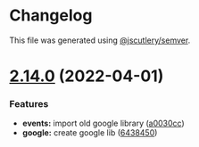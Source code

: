 # Changelog

This file was generated using [@jscutlery/semver](https://github.com/jscutlery/semver).

# [2.14.0](https://github.com/LuckeeDev/csl/compare/v2.13.0...v2.14.0) (2022-04-01)


### Features

* **events:** import old google library ([a0030cc](https://github.com/LuckeeDev/csl/commit/a0030ccef04603ab2ecf48d997372e8ef7c72b3d))
* **google:** create google lib ([6438450](https://github.com/LuckeeDev/csl/commit/64384500dced37b60ab442bb0e16c93d5b085d87))
